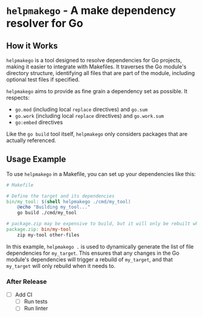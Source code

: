 # `helpmakego` - A make dependency resolver for Go

## How it Works

`helpmakego` is a tool designed to resolve dependencies for Go projects, making it easier
to integrate with Makefiles. It traverses the Go module's directory structure, identifying
all files that are part of the module, including optional test files if specified.


`helpmakego` aims to provide as fine grain a dependency set as possible. It respects:

- `go.mod` (including local `replace` directives) and `go.sum`
- `go.work` (including local `replace` directives) and `go.work.sum`
- `go:embed` directives

Like the `go build` tool itself, `helpmakego` only considers packages that are actually
referenced.

## Usage Example

To use `helpmakego` in a Makefile, you can set up your dependencies like this:

```makefile
# Makefile

# Define the target and its dependencies
bin/my_tool: $(shell helpmakego ./cmd/my_tool)
	@echo "Building my_tool..."
	go build ./cmd/my_tool

# package.zip may be expensive to build, but it will only be rebuilt when necessary.
package.zip: bin/my-tool
    zip my-tool other-files
```

In this example, `helpmakego .` is used to dynamically generate the list of file
dependencies for `my_target`. This ensures that any changes in the Go module's
dependencies will trigger a rebuild of `my_target`, and that `my_target` will only rebuild
when it needs to.

### After Release

- [ ] Add CI
  - [ ] Run tests
  - [ ] Run linter
